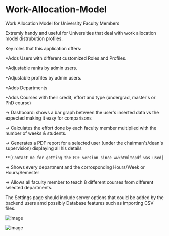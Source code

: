 # Work-Allocation-Model
Work Allocation Model for University Faculty Members 

Extremly handy and useful for Universities that deal with work allocation model distrubution profiles.

Key roles that this application offers:

*Adds Users with different customized Roles and Profiles.

*Adjustable ranks by admin users.

*Adjustable profiles by admin users.

*Adds Departments 

*Adds Courses with their credit, effort and type (undergrad, master's or PhD course)


-> Dashboard: shows a bar graph between the user's inserted data vs the expected making it easy for comparisons

-> Calculates the effort done by each faculty member multiplied with the number of weeks & students.

-> Generates a PDF report for a selected user (under the chairman's/dean's supervision) displaying all his details

    **[Contact me for getting the PDF version since wwkhtmltopdf was used]
    
-> Shows every department and the corrosponding Hours/Week or Hours/Semester

-> Allows all faculty member to teach 8 different courses from different selected departments.


The Settings page should include server options that could be added by the backend users amd possibly Database features such as importing CSV files.

![image](https://user-images.githubusercontent.com/86585818/195411288-84171c7b-0b4f-4608-990d-d8a14d4e660a.png)

![image](https://user-images.githubusercontent.com/86585818/195411997-498d1383-11ea-4930-aa65-c09ce149c4de.png)
